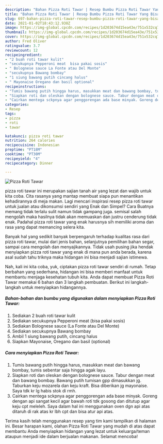 ```yaml
---
description: "Bahan Pizza Roti Tawar | Resep Bumbu Pizza Roti Tawar Yang Bisa Manjain Lidah"
title: "Bahan Pizza Roti Tawar | Resep Bumbu Pizza Roti Tawar Yang Bisa Manjain Lidah"
slug: 697-bahan-pizza-roti-tawar-resep-bumbu-pizza-roti-tawar-yang-bisa-manjain-lidah
date: 2021-01-02T18:43:12.938Z
image: https://img-global.cpcdn.com/recipes/1d203674d15ea43e/751x532cq70/pizza-roti-tawar-foto-resep-utama.jpg
thumbnail: https://img-global.cpcdn.com/recipes/1d203674d15ea43e/751x532cq70/pizza-roti-tawar-foto-resep-utama.jpg
cover: https://img-global.cpcdn.com/recipes/1d203674d15ea43e/751x532cq70/pizza-roti-tawar-foto-resep-utama.jpg
author: Fred Oliver
ratingvalue: 3.7
reviewcount: 12
recipeingredient:
- "2 buah roti tawar kulit"
- "secukupnya Pepperoni meat  bisa pakai sosis"
- " Bolognese sauce La Fonte atau Del Monte"
- "secukupnya Bawang bombay"
- "1 siung bawang putih cincang halus"
- " Mayonaise Oregano dan basil optional"
recipeinstructions:
- "Tumis bawang putih hingga harus, masukkan meat dan bawang bombay, tumis sebentar saja hingga agak layu."
- "Siapkan roti dan oleskan dengan bolognese sauce. Tabur dengan meat dan bawang bombay. Bawang putih tumisan gpp dimasukkan jg. Taburkan keju mozarela dan keju kraft. Bisa diberikan jg mayonaise. Saya tdk kr lg habis stok di rmh."
- "Cairkan mentega sckpnya agar penggorengan ada base minyak. Goreng dengan api sangat kecil agar bawah roti tdk gosong dan ditutup agar keju cpt meleleh. Saya dalam hal ini menggunakan oven dgn api atas ditaruh di rak atas kr lbh cpt dan bisa atur api atas."
categories:
- Resep
tags:
- pizza
- roti
- tawar

katakunci: pizza roti tawar 
nutrition: 264 calories
recipecuisine: Indonesian
preptime: "PT18M"
cooktime: "PT30M"
recipeyield: "4"
recipecategory: Dinner

---
```



![Pizza Roti Tawar](https://img-global.cpcdn.com/recipes/1d203674d15ea43e/751x532cq70/pizza-roti-tawar-foto-resep-utama.jpg)


pizza roti tawar ini merupakan sajian tanah air yang lezat dan wajib untuk kita coba. Cita rasanya yang mantap membuat siapa pun menantikan kehadirannya di meja makan.
Lagi mencari inspirasi resep pizza roti tawar untuk jualan atau dikonsumsi sendiri yang Enak dan Simpel? Cara Buatnya memang tidak terlalu sulit namun tidak gampang juga. semisal salah mengolah maka hasilnya tidak akan memuaskan dan justru cenderung tidak enak. Padahal pizza roti tawar yang enak harusnya sih memiliki aroma dan rasa yang dapat memancing selera kita.

Banyak hal yang sedikit banyak berpengaruh terhadap kualitas rasa dari pizza roti tawar, mulai dari jenis bahan, selanjutnya pemilihan bahan segar, sampai cara mengolah dan menyajikannya. Tidak usah pusing jika hendak menyiapkan pizza roti tawar yang enak di mana pun anda berada, karena asal sudah tahu triknya maka hidangan ini bisa menjadi sajian istimewa.




Nah, kali ini kita coba, yuk, ciptakan pizza roti tawar sendiri di rumah. Tetap berbahan yang sederhana, hidangan ini bisa memberi manfaat untuk membantu menjaga kesehatan tubuh kita. Anda dapat membuat Pizza Roti Tawar memakai 6 bahan dan 3 langkah pembuatan. Berikut ini langkah-langkah untuk menyiapkan hidangannya.

<!--inarticleads1-->

##### Bahan-bahan dan bumbu yang digunakan dalam menyiapkan Pizza Roti Tawar:

1. Sediakan 2 buah roti tawar kulit
1. Sediakan secukupnya Pepperoni meat  (bisa pakai sosis)
1. Sediakan  Bolognese sauce (La Fonte atau Del Monte)
1. Sediakan secukupnya Bawang bombay
1. Ambil 1 siung bawang putih, cincang halus
1. Siapkan  Mayonaise, Oregano dan basil (optional)




<!--inarticleads2-->

##### Cara menyiapkan Pizza Roti Tawar:

1. Tumis bawang putih hingga harus, masukkan meat dan bawang bombay, tumis sebentar saja hingga agak layu.
1. Siapkan roti dan oleskan dengan bolognese sauce. Tabur dengan meat dan bawang bombay. Bawang putih tumisan gpp dimasukkan jg. Taburkan keju mozarela dan keju kraft. Bisa diberikan jg mayonaise. Saya tdk kr lg habis stok di rmh.
1. Cairkan mentega sckpnya agar penggorengan ada base minyak. Goreng dengan api sangat kecil agar bawah roti tdk gosong dan ditutup agar keju cpt meleleh. Saya dalam hal ini menggunakan oven dgn api atas ditaruh di rak atas kr lbh cpt dan bisa atur api atas.




Terima kasih telah menggunakan resep yang tim kami tampilkan di halaman ini. Besar harapan kami, olahan Pizza Roti Tawar yang mudah di atas dapat membantu Anda menyiapkan hidangan yang lezat untuk keluarga/teman ataupun menjadi ide dalam berjualan makanan. Selamat mencoba!
